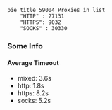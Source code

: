
```mermaid
pie title 59004 Proxies in list
    "HTTP" : 27131
    "HTTPS": 9032
    "SOCKS" : 30330
```

### Some Info
#### Average Timeout

- mixed: 3.6s
- http: 1.8s
- https: 8.2s
- socks: 5.2s